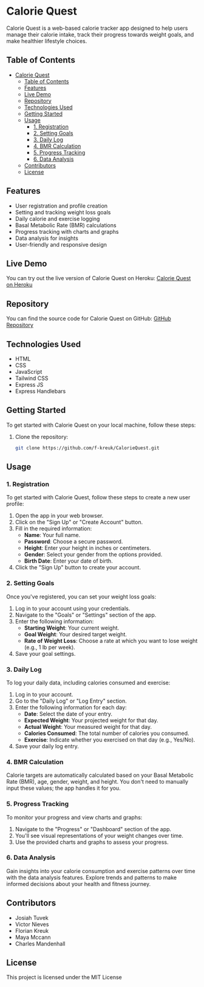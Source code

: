 # Calorie Quest 

Calorie Quest is a web-based calorie tracker app designed to help users manage their calorie intake, track their progress towards weight goals, and make healthier lifestyle choices.

## Table of Contents
- [Calorie Quest](#calorie-quest)
  - [Table of Contents](#table-of-contents)
  - [Features](#features)
  - [Live Demo](#live-demo)
  - [Repository](#repository)
  - [Technologies Used](#technologies-used)
  - [Getting Started](#getting-started)
  - [Usage](#usage)
    - [1. Registration](#1-registration)
    - [2. Setting Goals](#2-setting-goals)
    - [3. Daily Log](#3-daily-log)
    - [4. BMR Calculation](#4-bmr-calculation)
    - [5. Progress Tracking](#5-progress-tracking)
    - [6. Data Analysis](#6-data-analysis)
  - [Contributors](#contributors)
  - [License](#license)

## Features

- User registration and profile creation
- Setting and tracking weight loss goals
- Daily calorie and exercise logging
- Basal Metabolic Rate (BMR) calculations
- Progress tracking with charts and graphs
- Data analysis for insights
- User-friendly and responsive design

## Live Demo

You can try out the live version of Calorie Quest on Heroku: [Calorie Quest on Heroku](https://calorie-quest-87555c29dfe4.herokuapp.com/)

## Repository

You can find the source code for Calorie Quest on GitHub: [GitHub Repository](https://github.com/f-kreuk/CalorieQuest)

## Technologies Used

- HTML
- CSS
- JavaScript
- Tailwind CSS
- Express JS
- Express Handlebars

## Getting Started

To get started with Calorie Quest on your local machine, follow these steps:

1. Clone the repository:

   ```bash
   git clone https://github.com/f-kreuk/CalorieQuest.git

## Usage

### 1. Registration

To get started with Calorie Quest, follow these steps to create a new user profile:

1. Open the app in your web browser.
2. Click on the "Sign Up" or "Create Account" button.
3. Fill in the required information:
   - **Name**: Your full name.
   - **Password**: Choose a secure password.
   - **Height**: Enter your height in inches or centimeters.
   - **Gender**: Select your gender from the options provided.
   - **Birth Date**: Enter your date of birth.
4. Click the "Sign Up" button to create your account.

### 2. Setting Goals

Once you've registered, you can set your weight loss goals:

1. Log in to your account using your credentials.
2. Navigate to the "Goals" or "Settings" section of the app.
3. Enter the following information:
   - **Starting Weight**: Your current weight.
   - **Goal Weight**: Your desired target weight.
   - **Rate of Weight Loss**: Choose a rate at which you want to lose weight (e.g., 1 lb per week).
4. Save your goal settings.

### 3. Daily Log

To log your daily data, including calories consumed and exercise:

1. Log in to your account.
2. Go to the "Daily Log" or "Log Entry" section.
3. Enter the following information for each day:
   - **Date**: Select the date of your entry.
   - **Expected Weight**: Your projected weight for that day.
   - **Actual Weight**: Your measured weight for that day.
   - **Calories Consumed**: The total number of calories you consumed.
   - **Exercise**: Indicate whether you exercised on that day (e.g., Yes/No).
4. Save your daily log entry.

### 4. BMR Calculation

Calorie targets are automatically calculated based on your Basal Metabolic Rate (BMR), age, gender, weight, and height. You don't need to manually input these values; the app handles it for you.

### 5. Progress Tracking

To monitor your progress and view charts and graphs:

1. Navigate to the "Progress" or "Dashboard" section of the app.
2. You'll see visual representations of your weight changes over time.
3. Use the provided charts and graphs to assess your progress.

### 6. Data Analysis

Gain insights into your calorie consumption and exercise patterns over time with the data analysis features. Explore trends and patterns to make informed decisions about your health and fitness journey.

## Contributors

- Josiah Tuvek
- Victor Nieves
- Florian Kreuk
- Maya Mccann
- Charles Mandenhall

## License

This project is licensed under the MIT License